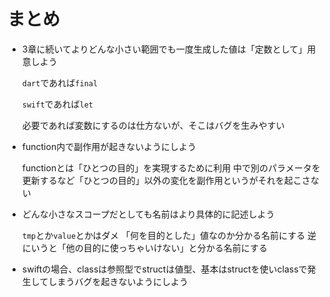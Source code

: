 # まとめ

- 3章に続いてよりどんな小さい範囲でも一度生成した値は「定数として」用意しよう

  `dart`であれば`final`

  `swift`であれば`let`

  必要であれば変数にするのは仕方ないが、そこはバグを生みやすい

- function内で副作用が起きないようにしよう

  functionとは「ひとつの目的」を実現するために利用
  中で別のパラメータを更新するなど「ひとつの目的」以外の変化を副作用というがそれを起こさない

- どんな小さなスコープだとしても名前はより具体的に記述しよう

  `tmp`とか`value`とかはダメ
  「何を目的とした」値なのか分かる名前にする
  逆にいうと「他の目的に使っちゃいけない」と分かる名前にする
  
- swiftの場合、classは参照型でstructは値型、基本はstructを使いclassで発生してしまうバグを起きないようにしよう